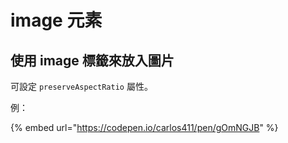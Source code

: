 # image 元素

## 使用 image 標籤來放入圖片

可設定 `preserveAspectRatio` 屬性。

例：

{% embed url="https://codepen.io/carlos411/pen/gOmNGJB" %}

